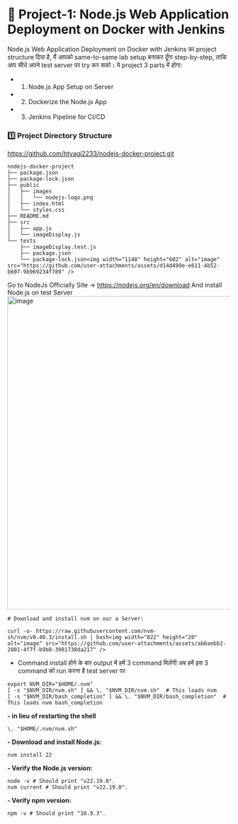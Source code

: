 # 🧪 Project-1: Node.js Web Application Deployment on Docker with Jenkins
Node.js Web Application Deployment on Docker with Jenkins का project structure दिया है, मैं आपको same-to-same lab setup बनाकर दूँगा step-by-step, ताकि आप सीधे अपने test server पर try कर सको।
ये project 3 parts में होगा:
- 1. Node.js App Setup on Server
- 2. Dockerize the Node.js App
-	3. Jenkins Pipeline for CI/CD

### 1️⃣ Project Directory Structure
<https://github.com/htyagi2233/nodejs-docker-project.git> 
```
nodejs-docker-project
├── package.json
├── package-lock.json
├── public
│   ├── images
│   │   └── nodejs-logo.png
│   ├── index.html
│   └── styles.css
├── README.md
├── src
│   ├── app.js
│   └── imageDisplay.js
└── tests
    ├── imageDisplay.test.js
    ├── package.json
    └── package-lock.json<img width="1148" height="602" alt="image" src="https://github.com/user-attachments/assets/d14d499e-e611-4b52-b697-9b969234f789" />
```

Go to NodeJs Officially Site ->  <https://nodejs.org/en/download>
And install Node.js on test Server
<img width="914" height="708" alt="image" src="https://github.com/user-attachments/assets/4fc38fd1-ebcf-4e53-b349-55593a830fdc" />


	# Download and install nvm on our a Server:
```
curl -o- https://raw.githubusercontent.com/nvm-sh/nvm/v0.40.3/install.sh | bash<img width="822" height="20" alt="image" src="https://github.com/user-attachments/assets/ab6aebb2-2801-4f7f-b9b8-3981738da217" />

```
- Command install होने के बार output में हमें 3 command मिलेंगी अब हमें इस 3 command को run करना है test server पर 
```
export NVM_DIR="$HOME/.nvm"
[ -s "$NVM_DIR/nvm.sh" ] && \. "$NVM_DIR/nvm.sh"  # This loads nvm
[ -s "$NVM_DIR/bash_completion" ] && \. "$NVM_DIR/bash_completion"  # This loads nvm bash_completion
```


**-  in lieu of restarting the shell**
```
\. "$HOME/.nvm/nvm.sh"
```

**- Download and install Node.js:**
```
nvm install 22
```

**- Verify the Node.js version:**
```
node -v # Should print "v22.19.0".
nvm current # Should print "v22.19.0".
```

**- Verify npm version:**
```
npm -v # Should print "10.9.3".
```



